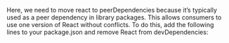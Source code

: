 Here, we need to move react to peerDependencies because it’s typically used as a
 peer dependency in library packages. This allows consumers to use one version of
React without conflicts. To do this, add the following lines to your package.json 
and remove React from devDependencies: